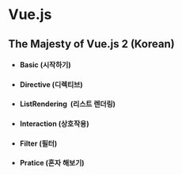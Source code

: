 # Vue.js
## The Majesty of Vue.js 2 (Korean)
- #### Basic (시작하기)
- #### Directive (디렉티브)
- #### ListRendering  (리스트 렌더링)
- #### Interaction (상호작용)
- #### Filter (필터)
- #### Pratice (혼자 해보기)

